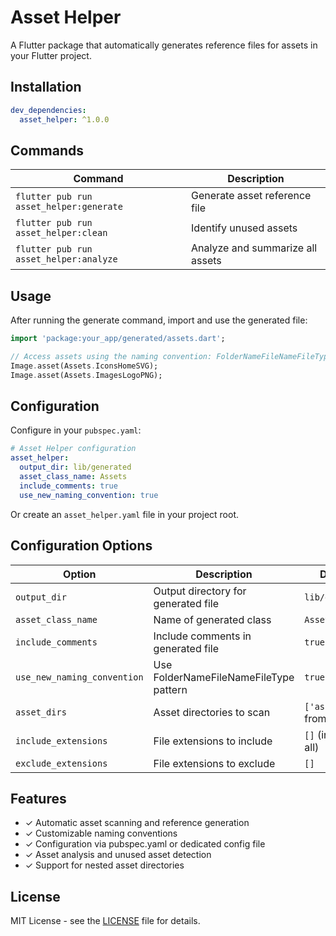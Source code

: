 # Asset Helper

A Flutter package that automatically generates reference files for assets in your Flutter project.

## Installation

```yaml
dev_dependencies:
  asset_helper: ^1.0.0
```

## Commands

| Command | Description |
|---------|-------------|
| `flutter pub run asset_helper:generate` | Generate asset reference file |
| `flutter pub run asset_helper:clean` | Identify unused assets |
| `flutter pub run asset_helper:analyze` | Analyze and summarize all assets |

## Usage

After running the generate command, import and use the generated file:

```dart
import 'package:your_app/generated/assets.dart';

// Access assets using the naming convention: FolderNameFileNameFileType
Image.asset(Assets.IconsHomeSVG);
Image.asset(Assets.ImagesLogoPNG);
```

## Configuration

Configure in your `pubspec.yaml`:

```yaml
# Asset Helper configuration
asset_helper:
  output_dir: lib/generated
  asset_class_name: Assets
  include_comments: true
  use_new_naming_convention: true
```

Or create an `asset_helper.yaml` file in your project root.

## Configuration Options

| Option | Description | Default |
|--------|-------------|---------|
| `output_dir` | Output directory for generated file | `lib/generated` |
| `asset_class_name` | Name of generated class | `Assets` |
| `include_comments` | Include comments in generated file | `true` |
| `use_new_naming_convention` | Use FolderNameFileNameFileType pattern | `true` |
| `asset_dirs` | Asset directories to scan | `['assets']` or from pubspec |
| `include_extensions` | File extensions to include | `[]` (include all) |
| `exclude_extensions` | File extensions to exclude | `[]` |

## Features

- ✓ Automatic asset scanning and reference generation
- ✓ Customizable naming conventions
- ✓ Configuration via pubspec.yaml or dedicated config file
- ✓ Asset analysis and unused asset detection
- ✓ Support for nested asset directories

## License

MIT License - see the [LICENSE](LICENSE) file for details. 